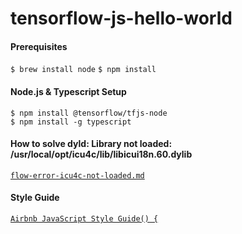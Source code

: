 # tensorflow-js-hello-world

#### Prerequisites

`$ brew install node` 
`$ npm install` 

#### Node.js & Typescript Setup

`$ npm install @tensorflow/tfjs-node`  
`$ npm install -g typescript`

#### How to solve dyld: Library not loaded: /usr/local/opt/icu4c/lib/libicui18n.60.dylib

[`flow-error-icu4c-not-loaded.md`](https://gist.github.com/berkedel/d1fc6d13651c16002f64653096d1fded)

#### Style Guide

[`Airbnb JavaScript Style Guide() {`](https://github.com/airbnb/javascript)
